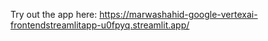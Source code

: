 Try out the app here:  https://marwashahid-google-vertexai-frontendstreamlitapp-u0fpyq.streamlit.app/
